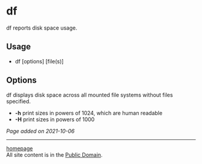 # df
df reports disk space usage.

## Usage
- df [options] [file(s)]

## Options
df displays disk space across all mounted file systems without files specified.
- **-h** print sizes in powers of 1024, which are human readable
- **-H** print sizes in powers of 1000

*Page added on 2021-10-06*

---

[homepage](../index.html)\
All site content is in the [Public Domain](http://unlicense.org/).
